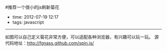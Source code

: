 #推荐一个很小的js刷新菊花

- time: 2012-07-19 12:17
- tags: javascript

---

如图可以自己定义菊花非常方便，可以适配各种浏览器，有兴趣可以玩一玩。
源代码地址：http://fgnass.github.com/spin.js/
